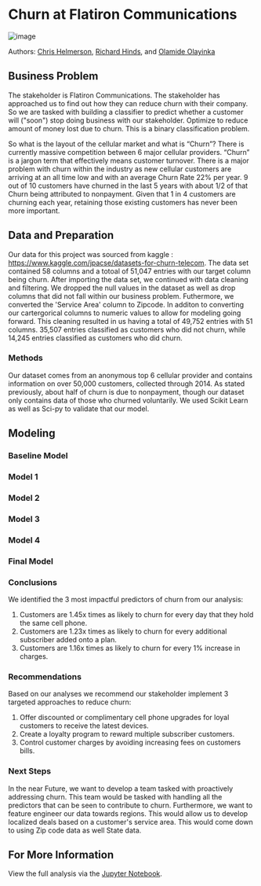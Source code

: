 # Churn at Flatiron Communications

![image](https://user-images.githubusercontent.com/96458808/157768617-494374d0-7b78-40cf-ac06-bb6bef64a0ff.png)

Authors:  [Chris Helmerson](https://github.com/chris161011), [Richard Hinds](https://github.com/RH3421), and [Olamide Olayinka](https://github.com/olamide-h)

## Business Problem
The stakeholder is Flatiron Communications.  The stakeholder has approached us to find out how they can reduce churn with their company. So we are tasked with 
building a classifier to predict whether a customer will ("soon") stop doing business with our stakeholder. Optimize to reduce amount of money lost due to churn. This is a binary classification problem.

So what is the layout of the cellular market and what is “Churn”? There is currently massive competition between 6 major cellular providers. “Churn” is a jargon term that effectively means customer turnover. There is a major problem with churn within the industry as new cellular customers are arriving at an all time low and with an average Churn Rate 22% per year.  9 out of 10 customers have churned in the last 5 years with about 1/2 of that Churn being attributed to nonpayment. Given that 1 in 4 customers are churning each year, retaining those existing customers has never been more important.

## Data and Preparation
Our data for this project was sourced from kaggle : https://www.kaggle.com/jpacse/datasets-for-churn-telecom. The data set contained 58 columns and a totoal of 51,047 entries  with our target column being churn. After importing the data set, we continued with data cleaning and filtering. We dropped the null values in the dataset as well as drop columns that did not fall within our business problem. Futhermore, we converted the 'Service Area' column to Zipcode. In additon to converting our cartergorical columns to numeric values to allow for modeling going forward. This cleaning resulted in us having a total of 49,752 entries with 51 columns. 35,507 entries classified as customers who did not churn, while 14,245 entries classified as customers who did churn. 


### Methods
Our dataset comes from an anonymous top 6 cellular provider and contains information on over 50,000 customers, collected through 2014. As stated previously, about half of churn is due to nonpayment, though our dataset only contains data of those who churned voluntarily. 
We used Scikit Learn as well as Sci-py to validate that our model. 


## Modeling

### Baseline Model



### Model 1



### Model 2




### Model 3





### Model 4


### Final Model




### Conclusions 

We identified the 3 most impactful predictors of churn from our analysis:

  1. Customers are 1.45x times as likely to churn for every day that they hold the same cell phone.
  2. Customers are 1.23x times as likely to churn for every additional subscriber added onto a plan.
  3. Customers are 1.16x times as likely to churn for every 1% increase in charges.

### Recommendations

Based on our analyses we recommend our stakeholder implement 3 targeted approaches to reduce churn:

  1. Offer discounted or complimentary cell phone upgrades for loyal customers to receive the latest devices. 
  2. Create  a loyalty program to reward multiple subscriber customers.
  3. Control customer charges by avoiding increasing fees on customers bills. 

### Next Steps
In the near Future, we want to develop a team tasked with proactively addressing churn. This team would be tasked with handling all the predictors that can be seen to contribute to churn. Furthermore, we want to feature engineer our data towards regions. This would allow us to develop localized deals based on a customer's service area. This would come down to using Zip code data as well State data.

## For More Information
View the full analysis via the [Jupyter Notebook](https://github.com/chris161011/P3_Project/blob/main/Main%20Notebook.ipynb).

